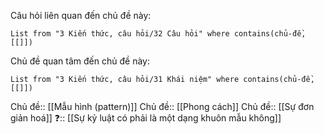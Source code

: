 Câu hỏi liên quan đến chủ đề này:
```dataview
List from "3 Kiến thức, câu hỏi/32 Câu hỏi" where contains(chủ-đề,[[]]) 
```

Chủ đề quan tâm đến chủ đề này:
```dataview
List from "3 Kiến thức, câu hỏi/31 Khái niệm" where contains(chủ-đề,[[]]) 
```
Chủ đề:: [[Mẫu hình (pattern)]]
Chủ đề:: [[Phong cách]]
Chủ đề:: [[Sự đơn giản hoá]]
❓:: [[Sự kỷ luật có phải là một dạng khuôn mẫu không]] 